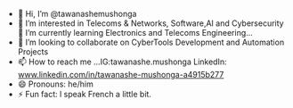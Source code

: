 - 👋 Hi, I’m @tawanashemushonga
- 👀 I’m interested in Telecoms & Networks,  Software,AI and Cybersecurity
 🌱 I’m currently learning Electronics and Telecoms Engineering...
- 💞️ I’m looking to collaborate on CyberTools Development and Automation Projects 
- 📫 How to reach me ...IG:tawanashe.mushonga LinkedIn: www.linkedin.com/in/tawanashe-mushonga-a4915b277
- 😄 Pronouns: he/him
- ⚡ Fun fact: l speak French a little bit.

<!---
tawanashemushonga/tawanashemushonga is a ✨ special ✨ repository because its `README.md` (this file) appears on your GitHub profile.
You can click the Preview link to take a look at your changes.
--->
